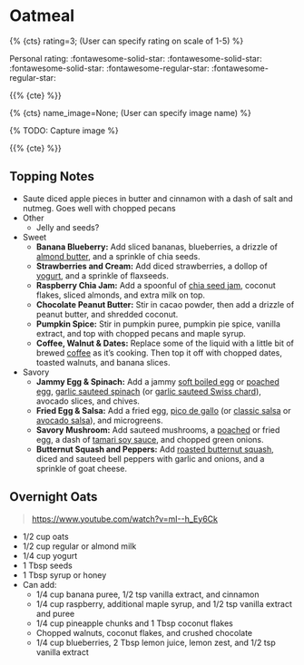# Oatmeal

{% {cts} rating=3; (User can specify rating on scale of 1-5) %}

Personal rating: :fontawesome-solid-star: :fontawesome-solid-star: :fontawesome-solid-star: :fontawesome-regular-star: :fontawesome-regular-star:

{{% {cte} %}}

{% {cts} name_image=None; (User can specify image name) %}

{% TODO: Capture image %}

{{% {cte} %}}

## Topping Notes

- Saute diced apple pieces in butter and cinnamon with a dash of salt and nutmeg. Goes well with chopped pecans
- Other
    - Jelly and seeds?
- Sweet
    - **Banana Blueberry:** Add sliced bananas, blueberries, a drizzle of [almond butter](https://downshiftology.com/how-to-make-homemade-almond-butter/), and a sprinkle of chia seeds.
    - **Strawberries and Cream:** Add diced strawberries, a dollop of [yogurt](https://downshiftology.com/recipes/how-to-make-homemade-yogurt/), and a sprinkle of flaxseeds.
    - **Raspberry Chia Jam:** Add a spoonful of [chia seed jam](https://downshiftology.com/recipes/how-to-make-chia-seed-jam/), coconut flakes, sliced almonds, and extra milk on top.
    - **Chocolate Peanut Butter:** Stir in cacao powder, then add a drizzle of peanut butter, and shredded coconut.
    - **Pumpkin Spice:** Stir in pumpkin puree, pumpkin pie spice, vanilla extract, and top with chopped pecans and maple syrup.
    - **Coffee, Walnut & Dates:** Replace some of the liquid with a little bit of brewed [coffee](https://downshiftology.com/chemex-coffee-brewing/) as it’s cooking. Then top it off with chopped dates, toasted walnuts, and banana slices.
- Savory
    - **Jammy Egg & Spinach:** Add a jammy [soft boiled egg](https://downshiftology.com/recipes/perfect-soft-boiled-hard-boiled-eggs/) or [poached egg](https://downshiftology.com/recipes/poached-eggs/), [garlic sauteed spinach](https://downshiftology.com/recipes/garlic-sauteed-spinach/) (or [garlic sauteed Swiss chard](https://downshiftology.com/recipes/garlic-sauteed-swiss-chard/)), avocado slices, and chives.
    - **Fried Egg & Salsa:** Add a fried egg, [pico de gallo](https://downshiftology.com/recipes/pico-de-gallo/) (or [classic salsa](https://downshiftology.com/recipes/best-salsa-recipe/) or [avocado salsa](https://downshiftology.com/recipes/avocado-salsa/)), and microgreens.
    - **Savory Mushroom:** Add sauteed mushrooms, a [poached](https://downshiftology.com/recipes/poached-eggs/) or fried egg, a dash of [tamari soy sauce](https://downshiftology.com/tamari-vs-soy-sauce-vs-coconut-aminos/), and chopped green onions.
    - **Butternut Squash and Peppers:** Add [roasted butternut squash](https://downshiftology.com/recipes/roasted-butternut-squash-cubes-and-halves/), diced and sauteed bell peppers with garlic and onions, and a sprinkle of goat cheese.

## Overnight Oats

> https://www.youtube.com/watch?v=mI--h_Ey6Ck

- 1/2 cup oats
- 1/2 cup regular or almond milk
- 1/4 cup yogurt
- 1 Tbsp seeds
- 1 Tbsp syrup or honey
- Can add:
    - 1/4 cup banana puree, 1/2 tsp vanilla extract, and cinnamon
    - 1/4 cup raspberry, additional maple syrup, and 1/2 tsp vanilla extract and puree
    - 1/4 cup pineapple chunks and 1 Tbsp coconut flakes
    - Chopped walnuts, coconut flakes, and crushed chocolate
    - 1/4 cup blueberries, 2 Tbsp lemon juice, lemon zest, and 1/2 tsp vanilla extract

